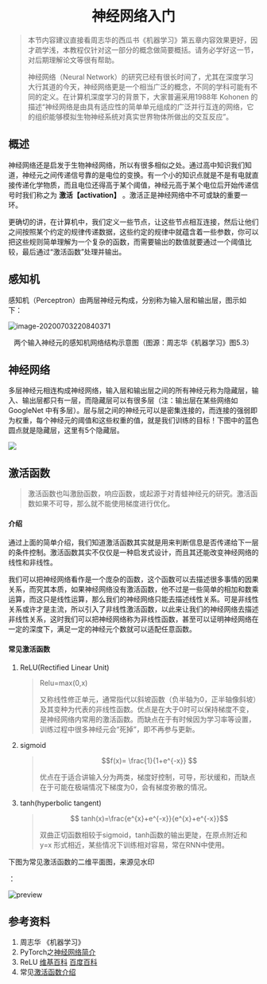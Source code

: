 <center><h1>神经网络入门</h1></center>

> 本节内容建议直接看周志华的西瓜书《机器学习》第五章内容效果更好，因才疏学浅，本教程仅针对这一部分的概念做简要概括。请务必学好这一节，对后期理解论文等很有帮助。
>
> 神经网络（Neural Network）的研究已经有很长时间了，尤其在深度学习大行其道的今天，神经网络更是一个相当广泛的概念，不同的学科可能有不同的定义。在计算机深度学习的背景下，大家普遍采用1988年 Kohonen 的描述“神经网络是由具有适应性的简单单元组成的广泛并行互连的网络，它的组织能够模拟生物神经系统对真实世界物体所做出的交互反应”。



## 概述

​		神经网络还是启发于生物神经网络，所以有很多相似之处。通过高中知识我们知道，神经元之间传递信号靠的是电位的变换。有一个小的知识点就是不是有电就直接传递化学物质，而且电位还得高于某个阈值，神经元高于某个电位后开始传递信号时我们称之为 **激活【activation】** 。激活正是神经网络中不可或缺的重要一环。

​		更确切的讲，在计算机中，我们定义一些节点，让这些节点相互连接，然后让他们之间按照某个约定的规律传递数据，这些约定的规律中就蕴含着一些参数，你可以把这些规则简单理解为一个复杂的函数，而需要输出的数值就要通过一个阈值比较，最后通过“激活函数”处理并输出。

## 感知机

​		感知机（Perceptron）由两层神经元构成，分别称为输入层和输出层，图示如下：

![image-20200703220840371](http://resource.mahc.host/img/image-20200703220840371.png)

<center>两个输入神经元的感知机网络结构示意图（图源：周志华《机器学习》图5.3）</center>



## 神经网络

​		多层神经元相连构成神经网络，输入层和输出层之间的所有神经元称为隐藏层，输入、输出层都只有一层，而隐藏层可以有很多层（注：输出层在某些网络如GoogleNet 中有多层）。层与层之间的神经元可以是密集连接的，而连接的强弱即为权重，每个神经元的阈值和这些权重的值，就是我们训练的目标！下图中的蓝色圆点就是隐藏层，这里有5个隐藏层。



![](http://resource.mahc.host/img/7.png)

## 激活函数

> 激活函数也叫激励函数，响应函数，或起源于对青蛙神经元的研究。激活函数如果不可导，那么就不能使用梯度进行优化。

#### 介绍

​		通过上面的简单介绍，我们知道激活函数其实就是用来判断信息是否传递给下一层的条件控制。激活函数其实不仅仅是一种启发式设计，而且其还能改变神经网络的线性和非线性。

​		我们可以把神经网络看作是一个庞杂的函数，这个函数可以去描述很多事情的因果关系，而究其本质，如果神经网络没有激活函数，他不过是一些简单的相加和数乘运算，而这只是线性运算，那么我们的神经网络只能去描述线性关系。可是非线性关系或许才是主流，所以引入了非线性激活函数，以此来让我们的神经网络去描述非线性关系，这时我们可以把神经网络称为非线性函数，甚至可以证明神经网络在一定的深度下，满足一定的神经元个数就可以适配任意函数。

#### 常见激活函数

1. ReLU(Rectified Linear Unit)  

   >  Relu=max(0,x)
   >
   > 又称线性修正单元，通常指代以斜坡函数（负半轴为0，正半轴像斜坡）及其变种为代表的非线性函数。优点是在大于0时可以保持梯度不变，是神经网络内常用的激活函数。而缺点在于有时候因为学习率等设置，训练过程中很多神经元会“死掉”，即不再参与更新。

2. sigmoid

   >$$f(x)= \frac{1}{1+e^{-x}} $$
   >
   >优点在于适合讲输入分为两类，梯度好控制，可导，形状缓和，而缺点在于可能在极端情况下梯度为0，会有梯度弥散的情况。

3. tanh(hyperbolic tangent)

   > $$ tanh(x)=\frac{e^{x}+e^{-x}}{e^{x}+e^{-x}}$$
   >
   > 双曲正切函数相较于sigmoid，tanh函数的输出更陡，在原点附近和 y=x 形式相近，某些情况下训练相对容易，常在RNN中使用。



下图为常见激活函数的二维平面图，来源见水印

：

![preview](http://resource.mahc.host/img/clip_image001.jpg)





## 参考资料

1. 周志华 《机器学习》
2. PyTorch之[神经网络简介](https://github.com/zergtant/pytorch-handbook/blob/master/chapter2/2.3-deep-learning-neural-network-introduction.ipynb)
3. ReLU [维基百科](https://en.wikipedia.org/wiki/Rectifier_(neural_networks))   [百度百科](https://baike.baidu.com/item/ReLU%20%E5%87%BD%E6%95%B0/22689567?fr=aladdin)
4. 常见[激活函数介绍](https://www.jianshu.com/p/857d5859d2cc)


